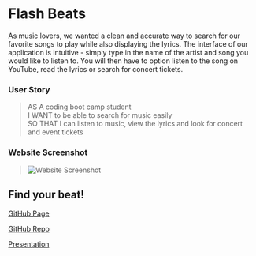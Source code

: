 # Flash Beats

As music lovers, we wanted a clean and accurate way to search for our favorite songs to play while also displaying the lyrics. The interface of our application is intuitive - simply type in the name of the artist and song you would like to listen to. You will then have to option listen to the song on YouTube, read the lyrics or search for concert tickets.

### User Story
>AS A coding boot camp student <br>
>I WANT to be able to search for music easily <br>
>SO THAT I can listen to music, view the lyrics and look for concert and event tickets <br>

### Website Screenshot
> ![Website Screenshot](https://github.com/TeamFlash1/music-app/blob/develop/assets/svg/website_screenshot.gif)

## Find your beat!

[GitHub Page](https://teamflash1.github.io/music-app)

[GitHub Repo](https://github.com/TeamFlash1/music-app)

[Presentation](https://github.com/TeamFlash1/music-app/blob/develop/assets/files/Team-Flash-Project-Presentation.pdf)
